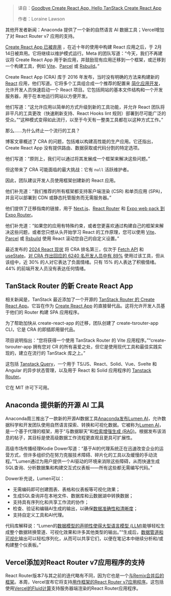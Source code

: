 
<!--
title: 再见Create React App，你好TanStack Create React App
cover: https://cdn.thenewstack.io/media/2024/04/d8b458d6-dev_news_img-2-2.png
-->

> 译自：[Goodbye Create React App, Hello TanStack Create React App](https://thenewstack.io/goodbye-create-react-app-hello-tanstack-create-react-app/)
> 
> 作者：Loraine Lawson

其他开发者新闻：Anaconda 提供了一个新的自然语言 AI 数据工具；Vercel增加了对 React Router v7 应用的支持。

[Create React App 已被弃用](https://react.dev/blog/2025/02/14/sunsetting-create-react-app) ，在近十年的使用中构建 React 应用之后，于 2月14日被弃用。它将继续以维护模式运行。Meta 的团队写道：“今天，我们不再建议将 Create React App 用于新应用，并鼓励现有应用迁移到一个框架，或迁移到一个构建工具，例如 [Vite](https://thenewstack.io/vites-new-rust-based-javascript-bundler-available-in-beta/)、[Parcel](https://parceljs.org/) 或 [Rsbuild](https://rsbuild.dev/)。”

Create React App (CRA) 库于 2016 年发布，当时没有明确的方法来构建新的 [React](https://thenewstack.io/new-york-public-library-on-choosing-react-to-rebuild-website/) 应用，他们写道。它将多个工具组合成一个推荐的配置来 [简化应用开发](https://thenewstack.io/datastax-aims-to-simplify-building-ai-apps-with-ragstack/)，允许开发人员快速启动一个 React 项目。它包括网站的基本文件结构和一个开发服务器，用于在本地运行网站以方便开发。

他们写道：“这允许应用以简单的方式升级到新的工具功能，并允许 React 团队将非平凡的工具更改（快速刷新支持、React Hooks lint 规则）部署到尽可能广泛的受众。”“这种模式变得如此流行，以至于今天有一整类工具都在以这种方式工作。”

那么……为什么终止一个流行的工具？

博客文章概述了 CRA 的问题，包括难以构建高性能的生产应用。它还指出，Create React App 没有提供路由、数据获取或代码分割的特定选项。

他们写道：“原则上，我们可以通过将其发展成一个框架来解决这些问题。”

但这带来了 CRA 可能面临的最大挑战：它有 `null` 活跃维护者。

因此，团队建议开发人员使用框架创建新的 React 应用。

他们补充道：“我们推荐的所有框架都支持客户端渲染 (CSR) 和单页应用 (SPA)，并且可以部署到 CDN 或静态托管服务而无需服务器。”

他们提供了迁移指南的链接，用于 [Next.js](https://nextjs.org/docs/app/building-your-application/upgrading/from-create-react-app)、[React Router](https://reactrouter.com/upgrading/component-routes) 和 [Expo web pack 到 Expo Router](https://docs.expo.dev/router/migrate/from-expo-webpack/)。

他们补充道：“如果您的应用有特殊约束，或者您更喜欢通过构建自己的框架来解决这些问题，或者您只想从头开始学习 React 的工作原理，您可以使用 [Vite](https://www.robinwieruch.de/vite-create-react-app/)、[Parcel](https://parceljs.org/migration/cra/) 或 [Rsbuild](https://rsbuild.dev/guide/migration/cra) 使用 React 滚动您自己的自定义设置。”

最近发布的 [2024 React 现状](https://2024.stateofreact.com/en-US/) 将 CRA 排名第三，仅次于 [Fetch API](https://developer.mozilla.org/en-US/docs/Web/API/Fetch_API/Using_Fetch) 和 [useState](https://react.dev/reference/react/useState)。[对 CRA 作出回应的 6240 名开发人员中有 89%](https://2024.stateofreact.com/en-US/libraries/) 使用过该工具，但从该组中，近 30% 的人对它表达了负面情绪。只有 15% 的人表达了积极情绪。44% 的前端开发人员没有表达任何情绪。

## TanStack Router 的新 Create React App

相关新闻是，TanStack 最近添加了一个开源的 [TanStack Router 的 Create React App](https://github.com/TanStack/create-tsrouter-app)。它旨在作为 [Create React App](https://create-react-app.dev/) 的直接替代品。这将允许开发人员基于他们的 Router 构建 SPA 应用程序。

为了帮助加快从 create-react-app 的迁移，团队创建了 create-tsrouter-app CLI，它是 CRA 的即插即用替代品。

项目说明指出：“您将获得一个使用 TanStack Router 的 Vite 应用程序。”“create-tsrouter-app 拥有您对 CR 的所有喜爱之处，但它是使用现代工具和最佳实践实现的，建立在流行的 TanStack 库之上。”

这包括 [Tanstack Query](https://tanstack.com/query/latest)，一个用于 TS/JS、React、Solid、Vue、Svelte 和 Angular 的异步状态管理，以及用于 React 和 Solid 应用程序的 [Tanstack Router](https://tanstack.com/router/latest)。

它在 MIT 许可下可用。

## Anaconda 提供新的开源 AI 工具
Anaconda周三推出了一款新的开源AI数据工具[Anaconda发布Lumen AI](https://www.anaconda.com/blog/anaconda-launches-lumen-ai)，允许数据科学和开发团队使用自然语言探索、转换和可视化数据。它被称为[Lumen AI](https://github.com/holoviz/lumen)，是一个基于代理的框架，用于“与数据聊天”和[检索增强生成 (RAG)](https://thenewstack.io/solving-the-rag-vs-long-context-model-dilemma/)。根据发布该消息的帖子，其目标是使高级数据工作流程更直观且更具可扩展性。

高级市场传播经理Kodie Dower写道：“基于AI的代理系统正在迅速改变企业的运营方式，但许多组织仍在努力克服技术障碍、碎片化的工具以及缓慢的手动流程。”“Lumen通过为用户提供一个AI驱动的环境来消除这些障碍，从而快速生成SQL查询、分析数据集和构建交互式仪表板——所有这些都无需编写代码。”

Dower补充说，Lumen可以：

- 无需编码即可创建图表、表格和仪表板等可视化效果；
- 生成SQL查询并在本地文件、数据库和云数据湖中转换数据；
- 支持具有序列化和共享工作流的协作；
- 检查、验证和编辑AI生成的输出，以确保[数据准确性和清晰度](https://thenewstack.io/from-chaos-to-clarity-master-the-first-mile-of-observability/)；
- 支持自定义工具和AI代理。

代码库解释说：“Lumen的[数据模型的声明性使得大型语言模型 (LLM)](https://thenewstack.io/use-your-data-in-llms-with-the-vector-database-you-already-have/)能够轻松生成整个数据转换管道、可视化效果和许多其他类型的输出。”“生成后，[数据管道和可视化](https://thenewstack.io/apache-hop-harnesses-metadata-to-create-visual-data-pipelines/)输出可以轻松序列化，从而可以共享它们，以便在笔记本中继续分析和/或构建整个仪表板。”


## Vercel添加对React Router v7应用程序的支持

React Router版本7与其之前的迭代略有不同，因为它也是一个[与Remix合并后的框架](https://thenewstack.io/why-some-developers-are-unhappy-with-react-router/)。本周，Vercel宣布它将支持[用作框架的React Router v7应用程序](https://vercel.com/changelog/support-for-eact-router-v7)。这包括使用[Vercel的Fluid计算](https://thenewstack.io/vercel-rolls-out-more-cost-effective-infrastructure-model/)支持服务器端渲染的React Router应用程序。
